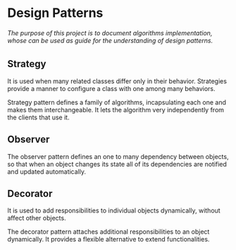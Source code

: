 # Design Patterns
###### The purpose of this project is to document algorithms implementation, whose can be used as guide for the understanding of *design patterns*.

## Strategy

It is used when many related classes differ only in their behavior. Strategies provide a manner to configure a class with one among many behaviors.

Strategy pattern defines a family of algorithms, incapsulating each one and makes them interchangeable. It lets the algorithm very independently from the clients that use it.

## Observer

The observer pattern defines an one to many dependency between objects, so that when an object changes its state all of its dependencies are notified and updated automatically.

## Decorator

It is used to add responsibilities to individual objects dynamically, without affect other objects.

The decorator pattern attaches additional responsibilities to an object dynamically. It provides a flexible alternative to extend functionalities.